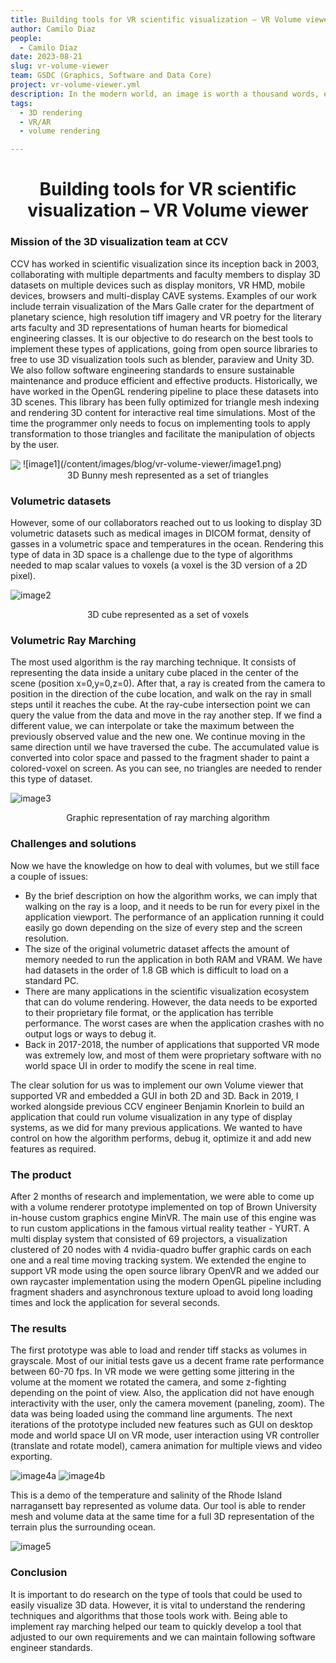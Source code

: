 ```yaml
---
title: Building tools for VR scientific visualization – VR Volume viewer
author: Camilo Diaz
people:
  - Camilo Diaz
date: 2023-08-21
slug: vr-volume-viewer
team: GSDC (Graphics, Software and Data Core)
project: vr-volume-viewer.yml
description: In the modern world, an image is worth a thousand words, especially when it comes to visualizing scientific data. In most cases, the data can be displayed in a 3D environment where it can be translated, rotated, and scaled, giving researchers a new perspective on how to analyze data. Learn how CCV research implements and builds tools to observe and analyze 3D data in realtime, expanding the horizons of scientific visualization.
tags:
  - 3D rendering 
  - VR/AR
  - volume rendering

---
```


<h1 style="text-align: center;">Building tools for VR scientific visualization – VR Volume viewer</h1>

### Mission of the 3D visualization team at CCV
CCV has worked in scientific visualization since its inception back in 2003, collaborating with multiple departments and faculty members to display 3D datasets on multiple devices such as display monitors,  VR HMD, mobile devices, browsers and multi-display CAVE systems. Examples of our work include terrain visualization of the Mars Galle crater for the department of planetary science, high resolution tiff imagery and VR poetry for the literary arts faculty and 3D representations of human hearts for biomedical engineering classes.
It is our objective to do research on the best tools to implement these types of applications, going from open source libraries to free to use 3D visualization tools such as blender, paraview and Unity 3D. We also follow software engineering standards to ensure sustainable maintenance and produce efficient and effective products.
Historically, we have worked in the OpenGL rendering pipeline to place these datasets into 3D scenes. This library has been fully optimized for triangle mesh indexing and rendering 3D content for interactive real time simulations. Most of the time the programmer only needs to focus on implementing tools to apply transformation to those triangles and facilitate the manipulation of objects by the user.

<img align="center" src="/content/images/blog/vr-volume-viewer/image1.png"/>
![image1](/content/images/blog/vr-volume-viewer/image1.png)
<center>3D Bunny mesh represented as a set of triangles</center>

### Volumetric datasets
However, some of our collaborators reached out to us looking to display 3D volumetric datasets such as medical images in DICOM format, density of gasses in a volumetric space and temperatures in the ocean. Rendering this type of data in 3D space is a challenge due to the type of algorithms needed to map scalar values to voxels (a voxel is the 3D version of a 2D pixel).

![image2](/content/images/blog/vr-volume-viewer/image2.png)
<center>3D cube represented as a set of voxels</center>

### Volumetric Ray Marching
The most used algorithm is the ray marching technique. It consists of representing the data inside a unitary cube placed in the center of the scene (position x=0,y=0,z=0). After that, a ray is created from the camera to position in the direction of the cube location, and walk on the ray in small steps until it reaches the cube. At the ray-cube intersection point we can query the value from the data and move in the ray another step. If we find a different value, we can interpolate or take the maximum between the previously observed value and the new one. We continue moving in the same direction until we have traversed the cube. The accumulated value is converted into color space and passed to the fragment shader to paint  a colored-voxel on screen. As you can see, no triangles are needed to render this type of dataset. 

![image3](/content/images/blog/vr-volume-viewer/image3.png)
<center>Graphic representation of ray marching algorithm</center>

### Challenges and solutions
Now we  have the knowledge on how to deal with volumes, but we still face a couple of issues:

- By the brief description on how the algorithm works, we can imply that walking on the ray is a loop, and it needs to be run for every pixel in the application viewport. The performance of an application running it could easily go down depending on  the size of every step and the screen resolution.
- The size of the original volumetric dataset affects the amount of memory needed to run the application in both RAM and VRAM. We have had datasets in the order of 1.8 GB which is difficult to load on a standard PC.
- There are many applications in the scientific visualization ecosystem that can do volume rendering. However, the data needs to be exported to their proprietary file format, or the application has terrible performance. The worst cases are when the application crashes with no output logs or ways to debug it.
- Back in 2017-2018, the number of applications that supported VR mode was extremely low, and most of them were proprietary software with no world space UI in order to modify the scene in real time.

The clear solution for us was to implement our own Volume viewer that supported VR and embedded a GUI in both 2D and 3D. Back in 2019, I worked alongside previous CCV engineer Benjamin Knorlein to build an application that could run volume visualization in any type of display systems, as we did for many previous applications. We wanted to have control on how the algorithm performs, debug it, optimize it and add new features as required.

### The product
After 2 months of research and implementation, we were able to come up with a volume renderer prototype implemented on top of  Brown University in-house custom graphics engine MinVR. The main use of this engine was to run custom applications in the famous virtual reality teather - YURT. A multi display system that consisted of 69 projectors, a visualization clustered of 20 nodes with 4 nvidia-quadro buffer graphic cards on each one and a real time moving tracking system. We extended the engine to support VR mode using the open source library OpenVR and we added our own raycaster implementation using the modern OpenGL pipeline including fragment shaders and asynchronous texture upload to avoid long loading times and lock the application for several seconds.

### The results
The first prototype was able to load and render tiff stacks as volumes in grayscale. Most of our initial tests gave us a decent frame rate performance between 60-70 fps. In VR mode we were getting some jittering in the volume at the moment we rotated the camera, and some z-fighting depending on the point of view. Also, the application did not have enough interactivity with the user, only the camera movement (paneling, zoom). The data was being loaded using the command line arguments. The next iterations of the prototype included new features such as GUI on desktop mode and world space UI on VR mode, user interaction using VR controller (translate and rotate model), camera animation for multiple views and video exporting.

![image4a](/content/images/blog/vr-volume-viewer/image4a.png) ![image4b](/content/images/blog/vr-volume-viewer/img4b.png)

This is a demo of the temperature and salinity of the Rhode Island narragansett bay represented as volume data. Our tool is able to render mesh and volume data at the same time for a full 3D representation of the terrain plus the surrounding ocean. 

![image5](/content/images/blog/vr-volume-viewer/image5.gif)

### Conclusion
It is important to do research on the type of tools that could be used to easily visualize 3D data. However, it is vital to understand the rendering techniques and algorithms that those tools work with. Being able to implement ray marching helped our team to quickly develop a tool that adjusted to our own requirements and we can maintain following software engineer standards.



